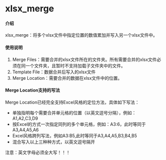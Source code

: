 # xlsx_merge

#### 介绍
xlsx_merge：将多个xlsx文件中指定位置的数值累加并写入另一个xlsx文件中。

#### 使用说明

1.  Merge Files：需要合并的xlsx文件所在的文件夹。所有需要合并的xlsx文件必须在同一个文件夹，且暂时不支持加载子文件夹中的文件。
2.  Template File：数据合并后写入的xlsx文件
3.  Merge Location：需要合并的数据在xlsx文件中的位置。

#### Merge Location支持的写法

Merge Location已经完全支持Excel风格的定位方法，具体如下写法：

- 单独指明每个需要合并单元格的位置（以英文逗号分隔），例如：A1,A2,C3,D9
- 按Excel的方式一次指定同列的多个单元格，例如：A3:6，此时等同于A3,A4,A5,A6
- Excel风格跨列写法，例如A3:B5,此时等同于A3,A4,A5,B3,B4,B5
- 混合写入以上三种种方式，以英文逗号隔开

注意：英文字母必须全大写！！！


